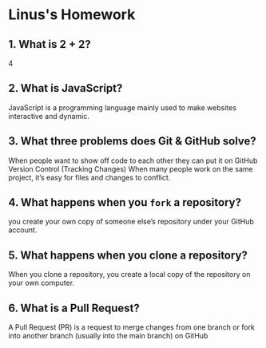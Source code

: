 # Linus's Homework

## 1. What is 2 + 2?


4

## 2. What is JavaScript?


JavaScript is a programming language mainly used to make websites interactive and dynamic.

## 3. What three problems does Git & GitHub solve?

When people want to show off code to each other they can put it on GitHub
Version Control (Tracking Changes)
When many people work on the same project, it’s easy for files and changes to conflict.

## 4. What happens when you `fork` a repository?


you create your own copy of someone else’s repository under your GitHub account.

## 5. What happens when you clone a repository?


When you clone a repository, you create a local copy of the repository on your own computer.

## 6. What is a Pull Request?


A Pull Request (PR) is a request to merge changes from one branch or fork into another branch (usually into the main branch) on GitHub
